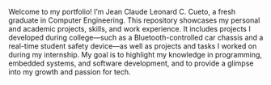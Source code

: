 Welcome to my portfolio! I’m Jean Claude Leonard C. Cueto, a fresh graduate in Computer Engineering. This repository showcases my personal and academic projects, skills, and work experience. It includes projects I developed during college—such as a Bluetooth-controlled car chassis and a real-time student safety device—as well as projects and tasks I worked on during my internship. My goal is to highlight my knowledge in programming, embedded systems, and software development, and to provide a glimpse into my growth and passion for tech.
